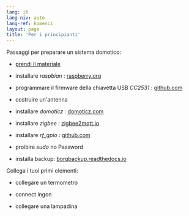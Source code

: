 ```yaml
---
lang: it
lang-niv: auto
lang-ref: komenci
layout: page
title: 'Per i principianti'
---
```


Passaggi per preparare un sistema domotico:  

* [prendi il materiale](_posts/2020-08-31-aparataro.md)

* installare _raspbian_ : [raspberry.org](https://www.raspberrypi.org/documentation/installation/installing-images/README.md)

* programmare il firmware della chiavetta USB _CC2531_ : [github.com](https://github.com/jmichault/flash_cc2531)

* costruire un'antenna

* installare _domoticz_ : [domoticz.com](https://www.domoticz.com/wiki/Raspberry_Pi)

* installare _zigbee_ : [zigbee2mqtt.io](https://www.zigbee2mqtt.io/getting_started/running_zigbee2mqtt.html)

* installare _rf_gpio_ : [github.com](https://github.com/jmichault/rf_gpio/blob/master/LeguMin.md)

* proibire _sudo_ no Password

* installa backup: [borgbackup.readthedocs.io](https://borgbackup.readthedocs.io/en/stable/installation.html)


Collega i tuoi primi elementi:  
* collegare un termometro

* connect ingon

* collegare una lampadina


